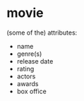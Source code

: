 # movie

(some of the) attributes:
- name
- genre(s)
- release date
- rating
- actors
- awards
- box office
